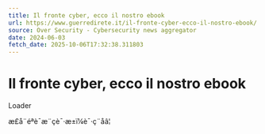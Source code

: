 ```yaml
---
title: Il fronte cyber, ecco il nostro ebook
url: https://www.guerredirete.it/il-fronte-cyber-ecco-il-nostro-ebook/
source: Over Security - Cybersecurity news aggregator
date: 2024-06-03
fetch_date: 2025-10-06T17:32:38.311803
---
```


# Il fronte cyber, ecco il nostro ebook

Loader

æ­£å¨éªè¯æ¨çè¯·æ±ï¼è¯·ç¨åâ¦